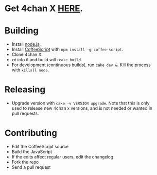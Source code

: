 # Get 4chan X [HERE](https://github.com/namelessbookreadingyoukai/4chan-x/raw/master/4chan_x.user.js).

# Building

- Install [node.js](http://nodejs.org/).
- Install [CoffeeScript](http://coffeescript.org/) with `npm install -g coffee-script`.
- Clone 4chan X.
- `cd` into it and build with `cake build`.
- For development (continuous builds), run `cake dev &`. Kill the process with `killall node`.

# Releasing

- Upgrade version with `cake -v VERSION upgrade`. Note that this is only used to
release new 4chan x versions, and is not needed or wanted in pull requests.

# Contributing

- Edit the CoffeeScript source
- Build the JavaScript
- If the edits affect regular users, edit the changelog
- Fork the repo
- Send a pull request
